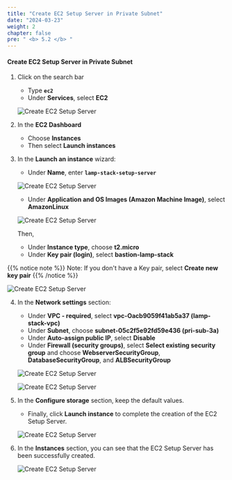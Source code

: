 ```yaml
---
title: "Create EC2 Setup Server in Private Subnet"
date: "2024-03-23"
weight: 2
chapter: false
pre: " <b> 5.2 </b> "
---
```


#### Create EC2 Setup Server in Private Subnet

1. Click on the search bar

   - Type **`ec2`**
   - Under **Services**, select **EC2**

   ![Create EC2 Setup Server](/images/5-SetupEc2ServerAndEFS/5.2-CreateEC2SetupServer/0001-createec2setupserver.png?featherlight=false&width=90pc)

2. In the **EC2 Dashboard**

   - Choose **Instances**
   - Then select **Launch instances**

3. In the **Launch an instance** wizard:

   - Under **Name**, enter **`lamp-stack-setup-server`**

   ![Create EC2 Setup Server](/images/5-SetupEc2ServerAndEFS/5.2-CreateEC2SetupServer/0002-createec2setupserver.png?featherlight=false&width=90pc)

   - Under **Application and OS Images (Amazon Machine Image)**, select **AmazonLinux**

   ![Create EC2 Setup Server](/images/5-SetupEc2ServerAndEFS/5.2-CreateEC2SetupServer/0003-createec2setupserver.png?featherlight=false&width=90pc)

   Then,

   - Under **Instance type**, choose **t2.micro**
   - Under **Key pair (login)**, select **bastion-lamp-stack**

{{% notice note %}}
Note: If you don't have a Key pair, select **Create new key pair**
{{% /notice %}}

![Create EC2 Setup Server](/images/5-SetupEc2ServerAndEFS/5.1-CreateBastionHost/0005-createbastionhost.png?featherlight=false&width=90pc)

4. In the **Network settings** section:

   - Under **VPC - required**, select **vpc-Oacb9059f41ab5a37 (lamp-stack-vpc)**
   - Under **Subnet**, choose **subnet-05c2f5e92fd59e436 (pri-sub-3a)**
   - Under **Auto-assign public IP**, select **Disable**
   - Under **Firewall (security groups)**, select **Select existing security group** and choose **WebserverSecurityGroup**, **DatabaseSecurityGroup**, and **ALBSecurityGroup**

   ![Create EC2 Setup Server](/images/5-SetupEc2ServerAndEFS/5.2-CreateEC2SetupServer/0005-createec2setupserver.png?featherlight=false&width=90pc)

   ![Create EC2 Setup Server](/images/5-SetupEc2ServerAndEFS/5.2-CreateEC2SetupServer/0006-createec2setupserver.png?featherlight=false&width=90pc)

5. In the **Configure storage** section, keep the default values.

   - Finally, click **Launch instance** to complete the creation of the EC2 Setup Server.

   ![Create EC2 Setup Server](/images/5-SetupEc2ServerAndEFS/5.2-CreateEC2SetupServer/0007-createec2setupserver.png?featherlight=false&width=90pc)

6. In the **Instances** section, you can see that the EC2 Setup Server has been successfully created.

   ![Create EC2 Setup Server](/images/5-SetupEc2ServerAndEFS/5.2-CreateEC2SetupServer/0009-createec2setupserver.png?featherlight=false&width=90pc)
